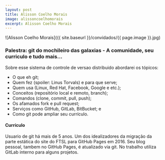 ```yaml
---
layout: post
title: Alisson Coelho Morais
image: alissoncoelhomorais
excerpt: Alisson Coelho Morais
---
```

![Alisson Coelho Morais]({{ site.baseurl }}/convidados/{{ page.image }}.jpg)

### Palestra: git do mochileiro das galaxias - A comunidade, seu curriculo e tudo mais...

Sobre esse sistema de controle de versao distribuido abordarei os tópicos:
* O que eh git;
* Quem fez (spoiler: Linus Torvals) e para que serve;
* Quem usa (Linux, Red Hat, Facebook, Google e etc.);
* Conceitos (repositório local e remoto, branch);
* Comandos (clone, commit, pull, push);
* Os afamados fork e pull request;
* Serviços como GitHub, GitLab, BitBucket; e
* Como git pode ampliar seu currí­culo.

#### Currículo

Usuario de git há mais de 5 anos. Um dos idealizadores da migração da parte estática do site do FTSL para GitHub Pages em 2016. Seu blog pessoal, tambem no GitHub Pages, é atualizado via git. No trabalho utiliza GitLab interno para alguns projetos.

